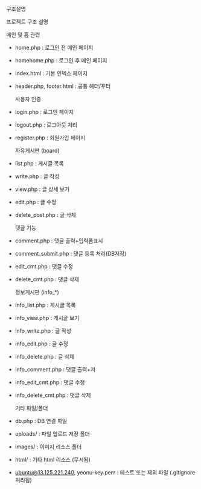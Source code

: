   구조설명

  프로젝트 구조 설명

  메인 및 홈 관련
- home.php : 로그인 전 메인 페이지
- homehome.php : 로그인 후 메인 페이지
- index.html : 기본 인덱스 페이지
- header.php, footer.html : 공통 헤더/푸터

  사용자 인증
- login.php : 로그인 페이지
- logout.php : 로그아웃 처리
- register.php : 회원가입 페이지

  자유게시판 (board)
- list.php : 게시글 목록
- write.php : 글 작성
- view.php : 글 상세 보기
- edit.php : 글 수정
- delete_post.php : 글 삭제

  댓글 기능
- comment.php : 댓글 출력+입력폼표시
- comment_submit.php : 댓글 등록 처리(DB저장)
- edit_cmt.php : 댓글 수정
- delete_cmt.php : 댓글 삭제

  정보게시판 (info_*)
- info_list.php : 게시글 목록
- info_view.php : 게시글 보기
- info_write.php : 글 작성
- info_edit.php : 글 수정
- info_delete.php : 글 삭제
- info_comment.php : 댓글 출력+저
- info_edit_cmt.php : 댓글 수정
- info_delete_cmt.php : 댓글 삭제

  기타 파일/폴더
- db.php : DB 연결 파일
- uploads/ : 파일 업로드 저장 폴더
- images/ : 이미지 리소스 폴더
- html/ : 기타 html 리소스 (무시됨)
- ubuntu@13.125.221.240, yeonu-key.pem : 테스트 또는 제외 파일 (.gitignore 처리됨)
